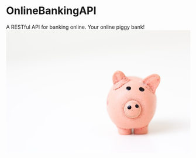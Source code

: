 # OnlineBankingAPI
A RESTful API for banking online.
Your online piggy bank!
![Image description](Piggy_bank.jpg)
